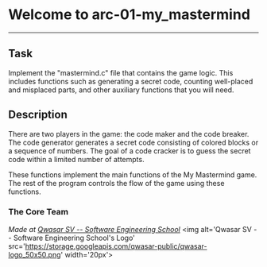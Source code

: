 
 # Welcome to arc-01-my_mastermind
   ***

   ## Task
   Implement the "mastermind.c" file that contains the game logic. This includes functions such as generating a secret code, counting well-placed and misplaced parts, and other auxiliary functions that you will need.

   ## Description

 There are two players in the game: the code maker and the code breaker. The code generator generates a secret code consisting of colored blocks or a sequence of numbers. The goal of a code cracker is to guess the secret code within a limited number of attempts.

 These functions implement the main functions of the My Mastermind game. The rest of the program controls the flow of the game using these functions.
 ### The Core Team




   <span><i>Made at <a href='https://qwasar.io'>Qwasar SV -- Software Engineering School</a></i></span>
   <span><img alt='Qwasar SV -- Software Engineering School's Logo' src='https://storage.googleapis.com/qwasar-public/qwasar-logo_50x50.png' width='20px'></span>
